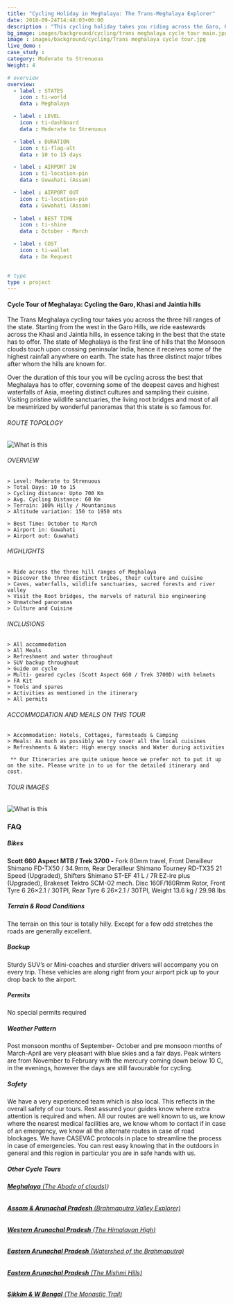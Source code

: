 ```yaml
---
title: "Cycling Holiday in Meghalaya: The Trans-Meghalaya Explorer"
date: 2018-09-24T14:48:03+06:00
description : "This cycling holiday takes you riding across the Garo, Khasi and Jaintia hills of Meghalaya, in essence covering the best of this state  "
bg_image: images/background/cycling/trans meghalaya cycle tour main.jpg
image : images/background/cycling/Trans meghalaya cycle tour.jpg
live_demo : 
case_study : 
category: Moderate to Strenuous
Weight: 4

# overview
overview:
  - label : STATES
    icon : ti-world
    data : Meghalaya

  - label : LEVEL
    icon : ti-dashboard
    data : Moderate to Strenuous

  - label : DURATION
    icon : ti-flag-alt
    data : 10 to 15 days

  - label : AIRPORT IN
    icon : ti-location-pin
    data : Guwahati (Assam)

  - label : AIRPORT OUT
    icon : ti-location-pin
    data : Guwahati (Assam)
    
  - label : BEST TIME
    icon : ti-shine
    data : October - March

  - label : COST
    icon : ti-wallet
    data : On Request
 

# type
type : project
---
```


#### Cycle Tour of Meghalaya: Cycling the Garo, Khasi and Jaintia hills

The Trans Meghalaya cycling tour takes you across the three hill ranges of the state. Starting from the west in the Garo Hills, we ride eastewards across the Khasi and Jaintia hills, in essence taking in the best that the state has to offer. The state of Meghalaya is the first line of hills that the Monsoon clouds touch upon crossing peninsular India, hence it receives some of the highest rainfall anywhere on earth. The state has three distinct major tribes after whom the hills are known for.

Over the duration of this tour you will be cycling across the best that Meghalaya has to offer, coverning some of the deepest caves and highest waterfalls of Asia, meeting distinct cultures and sampling their cuisine. Visiting pristine wildlife sanctuaries, the living root bridges and most of all be mesmirized by wonderful panoramas that this state is so famous for.



###### ROUTE TOPOLOGY

![What is this](/images/project/Full-route-topo-Trans-Meghalaya.jpg)

###### OVERVIEW
```
> Level: Moderate to Strenuous
> Total Days: 10 to 15 
> Cycling distance: Upto 700 Km
> Avg. Cycling Distance: 60 Km
> Terrain: 100% Hilly / Mountanious
> Altitude variation: 150 to 1950 mts

> Best Time: October to March
> Airport in: Guwahati 
> Airport out: Guwahati 
```




###### HIGHLIGHTS
```
> Ride across the three hill ranges of Meghalaya
> Discover the three distinct tribes, their culture and cuisine
> Caves, waterfalls, wildlife sanctuaries, sacred forests and river valley
> Visit the Root bridges, the marvels of natural bio engineering
> Unmatched panoramas
> Culture and Cuisine
```

###### INCLUSIONS
```
> All accommodation
> All Meals
> Refreshment and water throughout
> SUV backup throughout
> Guide on cycle
> Multi- geared cycles (Scott Aspect 660 / Trek 3700D) with helmets
> FA Kit
> Tools and spares
> Activities as mentioned in the itinerary
> All permits
```
###### ACCOMMODATION AND MEALS ON THIS TOUR
```
> Accommodation: Hotels, Cottages, farmsteads & Camping
> Meals: As much as possibly we try cover all the local cuisines
> Refreshments & Water: High energy snacks and Water during activities 
```

``` ** Our Itineraries are quite unique hence we prefer not to put it up on the site. Please write in to us for the detailed itinerary and cost.```

###### TOUR IMAGES

![What is this](/images/background/cycling/transmeghalayacycletourgallery.jpg)



### FAQ


##### Bikes

**Scott 660 Aspect MTB / Trek 3700 -**
Fork 80mm travel, Front Derailleur Shimano FD-TX50 / 34.9mm, Rear Derailleur Shimano Tourney RD-TX35 21 Speed (Upgraded), Shifters Shimano ST-EF 41 L / 7R EZ-ire plus (Upgraded), Brakeset Tektro SCM-02 mech. Disc 160F/160Rmm Rotor, Front Tyre 6 26×2.1 / 30TPI, Rear Tyre 6 26×2.1 / 30TPI, Weight 13.6 kg / 29.98 lbs

##### Terrain & Road Conditions

The terrain on this tour is totally hilly. Except for a few odd stretches the roads are generally excellent.

##### Backup
Sturdy SUV’s or Mini-coaches and sturdier drivers will accompany you on every trip. These vehicles are along right from your airport pick up to your drop back to the airport.


##### Permits
No special permits required

##### Weather Pattern
Post monsoon months of September- October and pre monsoon months of March-April are very pleasant with blue skies and a fair days. Peak winters are from November to February with the mercury coming down below 10 C, in the evenings, however the days are still favourable for cycling.

##### Safety 
We have a very experienced team which is also local. This reflects in the overall safety of our tours. Rest assured your guides know where extra attention is required and when. All our routes are well known to us, we know where the nearest medical facilities are, we know whom to contact if in case of an emergency, we know all the alternate routes in case of road blockages. We have CASEVAC protocols in place to streamline the process in case of emergencies. You can rest easy knowing that in the outdoors in general and this region in particular you are in safe hands with us.

##### Other Cycle Tours

###### [**Meghalaya** (The Abode of clouds)](/cycling/cycle-tour-of-meghalaya-the-abode-of-clouds/))  
###### [**Assam & Arunachal Pradesh** (Brahmaputra Valley Explorer)](/cycling/cycle-tour-of-assam/)  
###### [**Western Arunachal Pradesh** (The Himalayan High)](/cycling/cycle-tour-of-western-arunachal-pradesh/)  
###### [**Eastern Arunachal Pradesh** (Watershed of the Brahmaputra)](/cycling/eastern-arunachal-pradesh-cycle-tour/)
###### [**Eastern Arunachal Pradesh** (The Mishmi Hills)](/cycling/cycling-in-arunachal-pradesh/)  
###### [**Sikkim & W Bengal** (The Monastic Trail)](/cycling/cycle-tour-of-sikkim/) 
 
